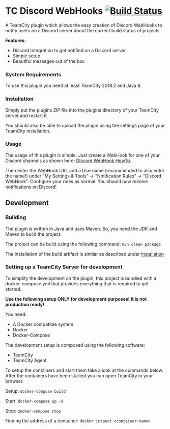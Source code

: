 # TC Discord WebHooks [![Build Status](https://travis-ci.org/pascal-zarrad/tc-discord-webhooks.svg?branch=master)](https://travis-ci.org/pascal-zarrad/tc-discord-webhooks)

A TeamCity plugin which allows the easy creation of Discord WebHooks to notify users on a Discord server about the current build status of projects.

**Features:**
 - Discord Integration to get notified on a Discord server
 - Simple setup
 - Beautiful messages out of the box

### System Requirements
To use this plugin you need at least TeamCity 2018.2 and Java 8.

### Installation
Simply put the plugins ZIP file into the plugins directory of your TeamCity server and restart it.
 
You should also be able to upload the plugin using the settings page of your TeamCity installation.

### Usage

The usage of this plugin is simple. 
Just create a WebHook for one of your Discord channels as shown here: [Discord WebHook HowTo](https://support.discordapp.com/hc/en-us/articles/228383668-Intro-to-Webhooks).

Then enter the WebHook URL and a Username (recommended to also enter the name!) under "My Settings & Tools" -> "Notification Rules" -> "Discord WebHook".
Configure your rules as normal. You should now receive notifications on Discord!

## Development

### Building
The plugin is written in Java and uses Maven. So, you need the JDK and Maven to build the project.

The project can be build using the following command: ```mvn clean package```

The installation of the build artifact is similar as described under [Installation](#Installation)

### Setting up a TeamCity Server for development
To simplify the development on the plugin, this project is bundled with a docker-compose.yml that provides
everything that is required to get started. 

**Use the following setup ONLY for development purposes! It is not production ready!**

You need:
 - A Docker compatible system
 - Docker
 - Docker-Compose
 
The development setup is composed using the following software:
 - TeamCity
 - TeamCity Agent
 
To setup the containers and start them take a look at the commands below.
After the containers have been started you can open TeamCity in your browser.

Setup:
```docker-compose build```

Start:
```docker-compose up -d```

Stop:
```docker-compose stop```

Finding the address of a container:
```docker inspect <container-name>``` 
